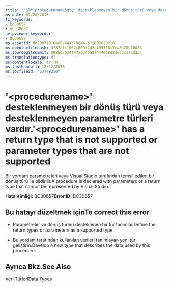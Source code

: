 ```yaml
---
title: "'&lt;procedurename&gt;' desteklenmeyen bir dönüş türü veya desteklenmeyen parametre türleri vardır."
ms.date: 07/20/2015
f1_keywords:
- bc30657
- vbc30657
helpviewer_keywords:
- BC30657
ms.assetid: dd28b718-6a88-444c-9844-672b93628c16
ms.openlocfilehash: d737e1c1067c609f242e49970817ea8a70b20088
ms.sourcegitcommit: 0888d7b24f475c346a3f444de8d83ec1ca7cd234
ms.translationtype: MT
ms.contentlocale: tr-TR
ms.lasthandoff: 12/22/2018
ms.locfileid: "53779210"
---
```

# <a name="ltprocedurenamegt-has-a-return-type-that-is-not-supported-or-parameter-types-that-are-not-supported"></a><span data-ttu-id="0eed0-102">'&lt;procedurename&gt;' desteklenmeyen bir dönüş türü veya desteklenmeyen parametre türleri vardır.</span><span class="sxs-lookup"><span data-stu-id="0eed0-102">'&lt;procedurename&gt;' has a return type that is not supported or parameter types that are not supported</span></span>
<span data-ttu-id="0eed0-103">Bir yordam parametreleri veya Visual Studio tarafından temsil edilen bir dönüş türü ile bildirilir.</span><span class="sxs-lookup"><span data-stu-id="0eed0-103">A procedure is declared with parameters or a return type that cannot be represented by Visual Studio.</span></span>  
  
 <span data-ttu-id="0eed0-104">**Hata Kimliği:** BC30657</span><span class="sxs-lookup"><span data-stu-id="0eed0-104">**Error ID:** BC30657</span></span>  
  
## <a name="to-correct-this-error"></a><span data-ttu-id="0eed0-105">Bu hatayı düzeltmek için</span><span class="sxs-lookup"><span data-stu-id="0eed0-105">To correct this error</span></span>  
  
-   <span data-ttu-id="0eed0-106">Parametreler ve dönüş türleri desteklenen bir tür tanımlar.</span><span class="sxs-lookup"><span data-stu-id="0eed0-106">Define the return types or parameters as a supported type.</span></span>  
  
-   <span data-ttu-id="0eed0-107">Bu yordam tarafından kullanılan verileri tanımlayan yeni tür geliştirin.</span><span class="sxs-lookup"><span data-stu-id="0eed0-107">Develop a new type that describes the data used by this procedure.</span></span>  
  
## <a name="see-also"></a><span data-ttu-id="0eed0-108">Ayrıca Bkz.</span><span class="sxs-lookup"><span data-stu-id="0eed0-108">See Also</span></span>  
 [<span data-ttu-id="0eed0-109">Veri Türleri</span><span class="sxs-lookup"><span data-stu-id="0eed0-109">Data Types</span></span>](../../visual-basic/language-reference/data-types/index.md)
